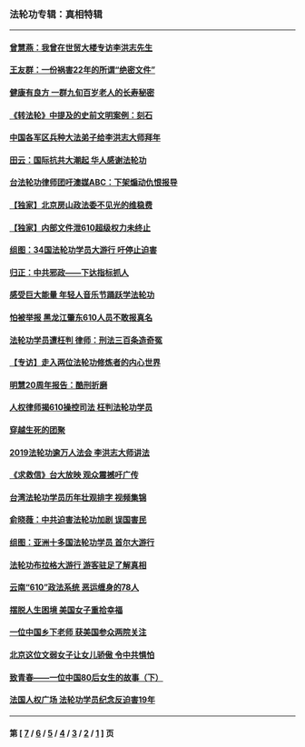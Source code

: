### 法轮功专辑：真相特辑
---
#### [曾慧燕：我曾在世贸大楼专访李洪志先生](../../pages/nf4389/n12898729.md?08260430) 
#### [王友群：一份祸害22年的所谓“绝密文件”](../../pages/nf4389/n12871750.md?08260430) 
#### [健康有良方 一群九旬百岁老人的长寿秘密](../../pages/nf4389/n12847475.md?08260430) 
#### [《转法轮》中提及的史前文明案例：刻石](../../pages/nf4389/n12758577.md?08260430) 
#### [中国各军区兵种大法弟子给李洪志大师拜年](../../pages/nf4389/n12750047.md?08260430) 
#### [田云：国际抗共大潮起 华人感谢法轮功](../../pages/nf4389/n12357708.md?08260430) 
#### [台法轮功律师团吁澳媒ABC：下架煽动仇恨报导](../../pages/nf4389/n12279917.md?08260430) 
#### [【独家】北京房山政法委不见光的维稳费](../../pages/nf4389/n12031979.md?08260430) 
#### [【独家】内部文件泄610超级权力未终止](../../pages/nf4389/n12023895.md?08260430) 
#### [组图：34国法轮功学员大游行 吁停止迫害](../../pages/nf4389/n11492658.md?08260430) 
#### [归正：中共邪政——下达指标抓人](../../pages/nf4389/n11474770.md?08260430) 
#### [感受巨大能量 年轻人音乐节踊跃学法轮功](../../pages/nf4389/n11441981.md?08260430) 
#### [怕被举报 黑龙江肇东610人员不敢报真名](../../pages/nf4389/n11436499.md?08260430) 
#### [法轮功学员遭枉判 律师：刑法三百条造奇冤](../../pages/nf4389/n11433943.md?08260430) 
#### [【专访】走入两位法轮功修炼者的内心世界](../../pages/nf4389/n11415623.md?08260430) 
#### [明慧20周年报告：酷刑折磨](../../pages/nf4389/n11387954.md?08260430) 
#### [人权律师揭610操控司法 枉判法轮功学员](../../pages/nf4389/n11313370.md?08260430) 
#### [穿越生死的团聚](../../pages/nf4389/n11258922.md?08260430) 
#### [2019法轮功逾万人法会 李洪志大师讲法](../../pages/nf4389/n11265303.md?08260430) 
#### [《求救信》台大放映 观众震撼吁广传](../../pages/nf4389/n10922251.md?08260430) 
#### [台湾法轮功学员历年壮观排字 视频集锦](../../pages/nf4389/n10878789.md?08260430) 
#### [俞晓薇：中共迫害法轮功加剧 误国害民](../../pages/nf4389/n10859260.md?08260430) 
#### [组图：亚洲十多国法轮功学员 首尔大游行](../../pages/nf4389/n10781149.md?08260430) 
#### [法轮功布拉格大游行 游客驻足了解真相](../../pages/nf4389/n10749360.md?08260430) 
#### [云南“610”政法系统 恶运缠身的78人](../../pages/nf4389/n10747534.md?08260430) 
#### [摆脱人生困境 美国女子重拾幸福](../../pages/nf4389/n10688678.md?08260430) 
#### [一位中国乡下老师 获美国参众两院关注](../../pages/nf4389/n10683927.md?08260430) 
#### [北京这位文弱女子让女儿骄傲 令中共惧怕](../../pages/nf4389/n10668341.md?08260430) 
#### [致青春——一位中国80后女生的故事（下）](../../pages/nf4389/n10642721.md?08260430) 
#### [法国人权广场 法轮功学员纪念反迫害19年](../../pages/nf4389/n10586601.md?08260430) 

---
#### 第 [ [7](./7.md?08260430) / [6](./6.md?08260430) / [5](./5.md?08260430) / [4](./4.md?08260430) / [3](./3.md?08260430) / [2](./2.md?08260430) / [1](./1.md?08260430) ] 页
